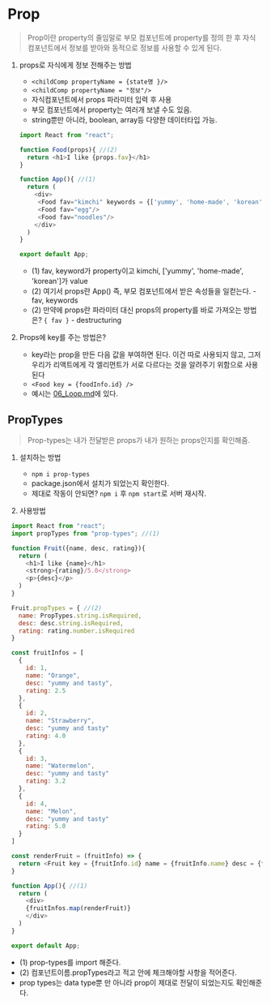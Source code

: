 # Prop
> Prop이란 property의 줄임말로 부모 컴포넌트에 property를 정의 한 후 자식 컴포넌트에서 정보를 받아와 동적으로 정보를 사용할 수 있게 된다.

1. props로 자식에게 정보 전해주는 방법
   - `<childComp propertyName = {state명 }/>`
   - `<childComp propertyName = "정보"/>`
   - 자식컴포넌트에서 props 파라미터 입력 후 사용
   - 부모 컴포넌트에서 property는 여러개 보낼 수도 있음. 
   - string뿐만 아니라, boolean, array등 다양한 데이터타입 가능.

   ```javascript 
   import React from "react";

   function Food(props){ //(2)
     return <h1>I like {props.fav}</h1>
   }

   function App(){ //(1)
     return (
       <div>
        <Food fav="kimchi" keywords = {['yummy', 'home-made', 'korean']} />
        <Food fav="egg"/> 
        <Food fav="noodles"/> 
       </div>
     )
   }

   export default App;
   ```

   - (1) fav, keyword가 property이고 kimchi, ['yummy', 'home-made', 'korean']가 value
   - (2) 여기서 props란 App() 즉, 부모 컴포넌트에서 받은 속성들을 일컫는다. - fav, keywords
   - (2) 만약에 props란 파라미터 대신 props의 property를 바로 가져오는 방법은? `{ fav }` - destructuring 

2. Props에 key를 주는 방법은?
   - key라는 prop을 만든 다음 값을 부여하면 된다. 이건 따로 사용되지 않고, 그저 우리가 리액트에게 각 엘리먼트가 서로 다르다는 것을 알려주기 위함으로 사용된다
   - `<Food key = {foodInfo.id} />`
   - 예시는 [06_Loop.md](./06_Loop.md)에 있다.


## PropTypes 
> Prop-types는 내가 전달받은 props가 내가 원하는 props인지를 확인해줌.

1. 설치하는 방법
   - `npm i prop-types`
   - package.json에서 설치가 되었는지 확인한다.
   - 제대로 작동이 안되면? `npm i` 후 `npm start`로 서버 재시작.

2. 사용방법

  ```javascript
   import React from "react";
   import propTypes from "prop-types"; //(1)

   function Fruit({name, desc, rating}){ 
     return (
       <h1>I like {name}</h1>
       <strong>{rating}/5.0</strong>
       <p>{desc}</p>
     )
   }

   Fruit.propTypes = { //(2)
     name: PropTypes.string.isRequired,
     desc: desc.string.isRequired,
     rating: rating.number.isRequired
   }

   const fruitInfos = [
     {
       id: 1,
       name: "Orange",
       desc: "yummy and tasty",
       rating: 2.5
     },
     {
       id: 2,
       name: "Strawberry",
       desc: "yummy and tasty"
       rating: 4.0
     },
     {
       id: 3,
       name: "Watermelon",
       desc: "yummy and tasty"
       rating: 3.2
     },
     {
       id: 4,
       name: "Melon",
       desc: "yummy and tasty"
       rating: 5.0
     }
   ]

   const renderFruit = (fruitInfo) => {
     return <Fruit key = {fruitInfo.id} name = {fruitInfo.name} desc = {fruitInfo.desc} rating = {fruitInfo.rating}/>
   }

   function App(){ //(1)
     return (
       <div>
       {fruitInfos.map(renderFruit)}
       </div>
     )
   }

   export default App;
``` 
- (1) prop-types를 import 해준다.
- (2) 컴포넌트이름.propTypes라고 적고 안에 체크해야할 사항을 적어준다.
- prop types는 data type뿐 만 아니라 prop이 제대로 전달이 되었는지도 확인해준다.